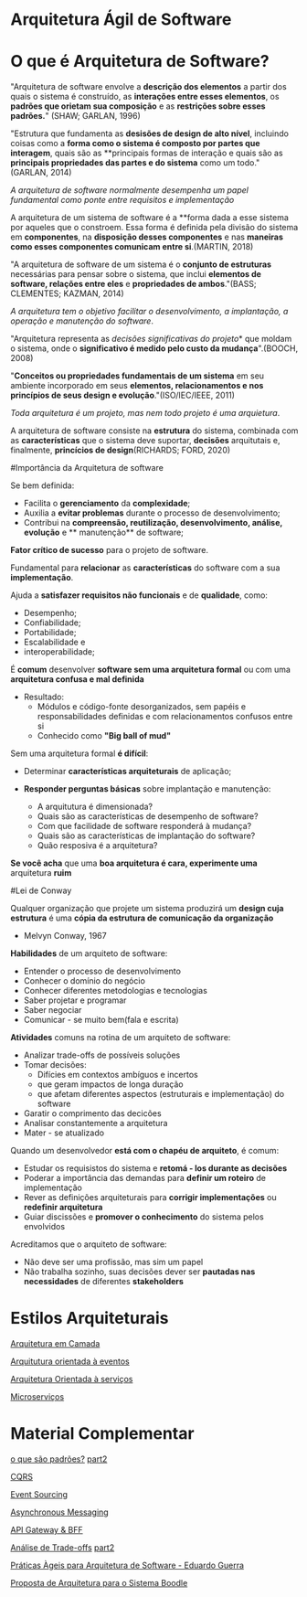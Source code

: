 # Arquitetura Ágil de Software

# O que é Arquitetura de Software?

"Arquitetura de software envolve a **descrição dos elementos** a partir dos quais o sistema é construído, as **interações entre esses elementos**, os **padrões que orietam sua composição** e as **restrições sobre esses padrões.**" (SHAW; GARLAN, 1996)

"Estrutura que fundamenta as **desisões de design de alto nível**, incluindo coisas como a **forma como o sistema é composto por partes que interagem**, quais são as **principais formas de interação e quais são as **principais propriedades das partes e do sistema** como um todo." (GARLAN, 2014)

*A arquitetura de software normalmente desempenha um papel fundamental como ponte entre requisitos e implementação*

A arquitetura de um sistema de software é a **forma dada a esse sistema por aqueles que o constroem. Essa forma é definida pela divisão do sistema em **componentes**, na **disposição desses componentes** e nas **maneiras como esses componentes comunicam entre si**.(MARTIN, 2018)

"A arquitetura de software de um sistema é o **conjunto de estruturas** necessárias para pensar sobre o sistema, que inclui **elementos de software, relações entre eles** e **propriedades de ambos**."(BASS; CLEMENTES; KAZMAN, 2014)

*A arquitetura tem o objetivo facilitar o desenvolvimento, a implantação, a operação e manutenção do software*.

"Arquitetura representa as *decisões significativas do projeto** que moldam o sistema, onde o **significativo é medido pelo custo da mudança**".(BOOCH, 2008)

"**Conceitos ou propriedades fundamentais de um sistema** em seu ambiente incorporado em seus **elementos, relacionamentos e nos princípios de seus design e evolução**."(ISO/IEC/IEEE, 2011)

*Toda arquitetura é um projeto, mas nem todo projeto é uma arquietura*.

A arquitetura de software consiste na **estrutura** do sistema, combinada com as **características** que o sistema deve suportar, **decisões** arquitutais e, finalmente, **princícios de design**(RICHARDS; FORD, 2020)

#Importância da Arquitetura de software

Se bem definida:

* Facilita o **gerenciamento** da **complexidade**;
* Auxilia a **evitar problemas** durante o processo de desenvolvimento;
* Contribui na **compreensão, reutilização, desenvolvimento, análise, evolução** e ** manutenção** de software;

**Fator crítico de sucesso** para o projeto de software.

Fundamental para **relacionar** as **características** do software com a sua **implementação**.

Ajuda a **satisfazer requisitos não funcionais** e de **qualidade**, como:

* Desempenho;
* Confiabilidade;
* Portabilidade;
* Escalabilidade e
* interoperabilidade;

É **comum** desenvolver **software sem uma arquitetura formal** ou com uma **arquitetura confusa e mal definida**

* Resultado:
   * Módulos e código-fonte desorganizados, sem papéis e responsabilidades definidas e com relacionamentos confusos entre si
   * Conhecido como **"Big ball of mud"**

Sem uma arquitetura formal **é difícil**:

* Determinar **características arquiteturais** de aplicação;

* **Responder perguntas básicas** sobre implantação e manutenção:
   * A arquitutura é dimensionada?
   * Quais são as características de desempenho de software?
   * Com que facilidade de software responderá à mudança?
   * Quais são as características de implantação do software?
   * Quão resposiva é a arquitetura?

**Se você acha** que uma **boa arquitetura é cara, experimente uma** arquitetura **ruim**

#Lei de Conway

Qualquer organização que projete um sistema produzirá um **design cuja estrutura** é uma **cópia da estrutura de comunicação da organização**

* Melvyn Conway, 1967

**Habilidades** de um arquiteto de software:

* Entender o processo de desenvolvimento
* Conhecer o domínio do negócio
* Conhecer diferentes metodologias e tecnologias
* Saber projetar e programar
* Saber negociar
* Comunicar - se muito bem(fala e escrita)

**Atividades** comuns na rotina de um arquiteto de software:
* Analizar trade-offs de possíveis soluções
* Tomar decisões:
   * Difícies em contextos ambíguos e incertos
   * que geram impactos de longa duração
   * que afetam diferentes aspectos (estruturais e implementação) do software
* Garatir o comprimento das decicões
* Analisar constantemente a arquitetura
* Mater - se atualizado

Quando um desenvolvedor **está com o chapéu de arquiteto**, é comum: 
* Estudar os requisistos do sistema e **retomá - los durante as decisões**
* Poderar a importância das demandas para **definir um roteiro** de implementação
* Rever as definições arquiteturais para **corrigir implementações** ou **redefinir arquitetura**
* Guiar discissões e **promover o conhecimento** do sistema pelos envolvidos

Acreditamos que o arquiteto de software:
* Não deve ser uma profissão, mas sim um papel
* Não trabalha sozinho, suas decisões dever ser **pautadas nas necessidades** de diferentes **stakeholders**

# Estilos Arquiteturais

[Arquitetura em Camada](https://www.oreilly.com/library/view/software-architecture-patterns/9781491971437/ch01.html)

[Arquitutura orientada à eventos](https://www.redhat.com/en/topics/integration/what-is-event-driven-architecture)

[Arquitetura Orientada à serviços](https://www.youtube.com/watch?v=jjv3Cati4NY)

[Microserviços](https://martinfowler.com/articles/microservices.html)

# Material Complementar

[o que são padrões?](https://pt.wikipedia.org/wiki/Padr%C3%A3o_de_projeto_de_software)
[part2](https://en.wikipedia.org/wiki/Pattern_language)

[CQRS](https://microservices.io/patterns/data/cqrs.html)

[Event Sourcing](https://microservices.io/patterns/data/event-sourcing.html)

[Asynchronous Messaging](https://microservices.io/patterns/communication-style/messaging.html)

[API Gateway & BFF](https://microservices.io/patterns/apigateway.html)

[Análise de Trade-offs](https://themicroservicesinfo.netlify.app/learn/trade-offs-method/)
[part2](https://dl.acm.org/doi/10.1145/3424771.3424809)

[Práticas Àgeis para Arquitetura de Software - Eduardo Guerra](https://www.youtube.com/watch?v=q-OHu0cENc4)

[Proposta de Arquitetura para o Sistema Boodle](https://www.youtube.com/watch?v=-tA-WW8eMOw&feature=youtu.be)











